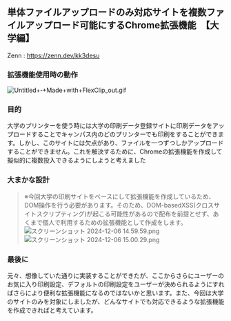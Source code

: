 ## 単体ファイルアップロードのみ対応サイトを複数ファイルアップロード可能にするChrome拡張機能　【大学編】

Zenn : https://zenn.dev/kk3desu

### 拡張機能使用時の動作
![Untitled+‑+Made+with+FlexClip_out.gif](https://qiita-image-store.s3.ap-northeast-1.amazonaws.com/0/3788663/00a7fa32-6e39-d9e6-2fcd-d2f7d45b3f49.gif)

### 目的
大学のプリンターを使う時には大学の印刷データ登録サイトに印刷データをアップロードすることでキャンパス内のどのプリンターでも印刷をすることができます。しかし、このサイトには欠点があり、ファイルを一つずつしかアップロードすることができません。これを解決するために、Chromeの拡張機能を作成して擬似的に複数投入できるようにしようと考えました

### 大まかな設計
> ※今回大学の印刷サイトをベースにして拡張機能を作成しているため、DOM操作を行う必要があります。そのため、DOM-basedXSS(クロスサイトスクリプティング)が起こる可能性があるので配布を前提とせず、あくまで個人で利用するための拡張機能として作成をします。
![スクリーンショット 2024-12-06 14.59.59.png](https://qiita-image-store.s3.ap-northeast-1.amazonaws.com/0/3788663/cdcf2073-2c24-ada4-1d32-ee0d33272f62.png)
![スクリーンショット 2024-12-06 15.00.29.png](https://qiita-image-store.s3.ap-northeast-1.amazonaws.com/0/3788663/6340afce-d28e-beec-6753-c42445475713.png)


### 最後に
元々、想像していた通りに実装することができたが、ここからさらにユーザーのお気に入り印刷設定、デフォルトの印刷設定をユーザーが決められるようにすればさらにより便利な拡張機能になるのではないかと思います。また、今回は大学のサイトのみを対象にしましたが、どんなサイトでも対応できるような拡張機能を作成できればと考えています。
